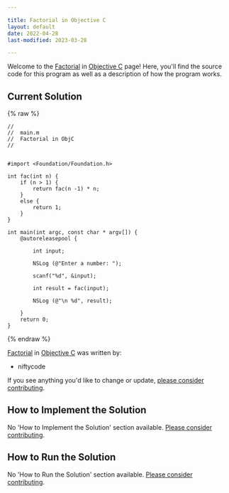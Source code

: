 ```yaml
---

title: Factorial in Objective C
layout: default
date: 2022-04-28
last-modified: 2023-03-28

---
```


Welcome to the [Factorial](https://sampleprograms.io/projects/factorial) in [Objective C](https://sampleprograms.io/languages/objective-c) page! Here, you'll find the source code for this program as well as a description of how the program works.

## Current Solution

{% raw %}

```objective c
//
//  main.m
//  Factorial in ObjC
//


#import <Foundation/Foundation.h>

int fac(int n) {
    if (n > 1) {
        return fac(n -1) * n;
    }
    else {
        return 1;
    }
}

int main(int argc, const char * argv[]) {
    @autoreleasepool {
        
        int input;
        
        NSLog (@"Enter a number: ");
        
        scanf("%d", &input);
        
        int result = fac(input);
        
        NSLog (@"\n %d", result);
        
    }
    return 0;
}
```

{% endraw %}

[Factorial](https://sampleprograms.io/projects/factorial) in [Objective C](https://sampleprograms.io/languages/objective-c) was written by:

- niftycode

If you see anything you'd like to change or update, [please consider contributing](https://github.com/TheRenegadeCoder/sample-programs).

## How to Implement the Solution

No 'How to Implement the Solution' section available. [Please consider contributing](https://github.com/TheRenegadeCoder/sample-programs-website).

## How to Run the Solution

No 'How to Run the Solution' section available. [Please consider contributing](https://github.com/TheRenegadeCoder/sample-programs-website).